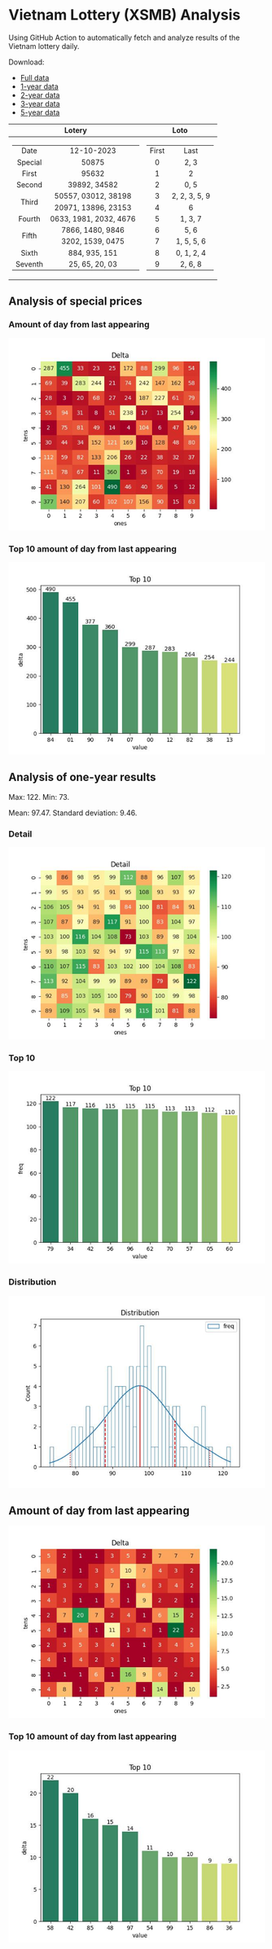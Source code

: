 # Vietnam Lottery (XSMB) Analysis

Using GitHub Action to automatically fetch and analyze results of the Vietnam lottery daily.

Download:

* [Full data](https://raw.githubusercontent.com/khiemdoan/vietnam-lottery-xsmb-analysis/main/results/xsmb.csv)
* [1-year data](https://raw.githubusercontent.com/khiemdoan/vietnam-lottery-xsmb-analysis/main/results/xsmb_1_year.csv)
* [2-year data](https://raw.githubusercontent.com/khiemdoan/vietnam-lottery-xsmb-analysis/main/results/xsmb_2_year.csv)
* [3-year data](https://raw.githubusercontent.com/khiemdoan/vietnam-lottery-xsmb-analysis/main/results/xsmb_3_year.csv)
* [5-year data](https://raw.githubusercontent.com/khiemdoan/vietnam-lottery-xsmb-analysis/main/results/xsmb_5_year.csv)

| Lotery      | Loto |
| :-----------: | :-----------: |
| <table><tr><td>Date</td><td>12-10-2023</td></tr><tr><td>Special</td><td>50875</td></tr><tr><td>First</td><td>95632</td></tr><tr><td>Second</td><td>39892, 34582</td></tr><tr><td rowspan="2">Third</td><td>50557, 03012, 38198</td></tr><tr><td>20971, 13896, 23153</td></tr><tr><td>Fourth</td><td>0633, 1981, 2032, 4676</td></tr><tr><td rowspan="2">Fifth</td><td>7866, 1480, 9846</td></tr><tr><td>3202, 1539, 0475</td></tr><tr><td>Sixth</td><td>884, 935, 151</td></tr><tr><td>Seventh</td><td>25, 65, 20, 03</td></tr></table> | <table><tr><td>First</td><td>Last</td></tr><tr><td>0</td><td>2, 3</td></tr><tr><td>1</td><td>2</td></tr><tr><td>2</td><td>0, 5</td></tr><tr><td>3</td><td>2, 2, 3, 5, 9</td></tr><tr><td>4</td><td>6</td></tr><tr><td>5</td><td>1, 3, 7</td></tr><tr><td>6</td><td>5, 6</td></tr><tr><td>7</td><td>1, 5, 5, 6</td></tr><tr><td>8</td><td>0, 1, 2, 4</td></tr><tr><td>9</td><td>2, 6, 8</td></tr></table> |


<h2>Analysis of special prices</h2>

<h3>Amount of day from last appearing</h3>

![Delta](images/special_delta.jpg)

<h3>Top 10 amount of day from last appearing</h3>

![Delta top 10](images/special_delta_top_10.jpg)

<h2>Analysis of one-year results</h2>

Max: 122. Min: 73.

Mean: 97.47. Standard deviation: 9.46.

<h3>Detail</h3>

![Detail](images/heatmap.jpg)

<h3>Top 10</h3>

![Top 10](images/top-10.jpg)

<h3>Distribution</h3>

![Distribution](images/distribution.jpg)

<h2>Amount of day from last appearing</h2>

![Delta](images/delta.jpg)

<h3>Top 10 amount of day from last appearing</h3>

![Delta top 10](images/delta_top_10.jpg)
